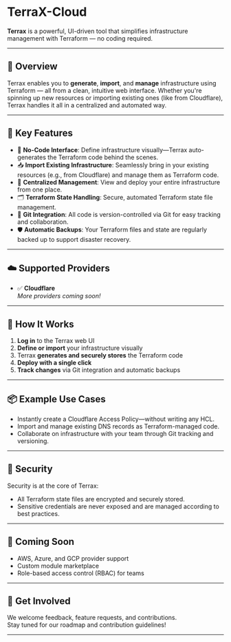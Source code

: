 # TerraX-Cloud


**Terrax** is a powerful, UI-driven tool that simplifies infrastructure management with Terraform — no coding required.

---

## 🚀 Overview

Terrax enables you to **generate**, **import**, and **manage** infrastructure using Terraform — all from a clean, intuitive web interface. Whether you're spinning up new resources or importing existing ones (like from Cloudflare), Terrax handles it all in a centralized and automated way.

---

## 🎯 Key Features

- 🧱 **No-Code Interface**: Define infrastructure visually—Terrax auto-generates the Terraform code behind the scenes.
- 📥 **Import Existing Infrastructure**: Seamlessly bring in your existing resources (e.g., from Cloudflare) and manage them as Terraform code.
- 📍 **Centralized Management**: View and deploy your entire infrastructure from one place.
- 🗂️ **Terraform State Handling**: Secure, automated Terraform state file management.
- 🔄 **Git Integration**: All code is version-controlled via Git for easy tracking and collaboration.
- 🛡️ **Automatic Backups**: Your Terraform files and state are regularly backed up to support disaster recovery.

---

## ☁️ Supported Providers

- ✅ **Cloudflare**  
*More providers coming soon!*

---

## 🔧 How It Works

1. **Log in** to the Terrax web UI  
2. **Define or import** your infrastructure visually  
3. Terrax **generates and securely stores** the Terraform code  
4. **Deploy with a single click**  
5. **Track changes** via Git integration and automatic backups  

---

## 📦 Example Use Cases

- Instantly create a Cloudflare Access Policy—without writing any HCL.
- Import and manage existing DNS records as Terraform-managed code.
- Collaborate on infrastructure with your team through Git tracking and versioning.

---

## 🔐 Security

Security is at the core of Terrax:

- All Terraform state files are encrypted and securely stored.
- Sensitive credentials are never exposed and are managed according to best practices.

---

## 📌 Coming Soon

- AWS, Azure, and GCP provider support  
- Custom module marketplace  
- Role-based access control (RBAC) for teams  

---

## 📣 Get Involved

We welcome feedback, feature requests, and contributions.  
Stay tuned for our roadmap and contribution guidelines!

---

